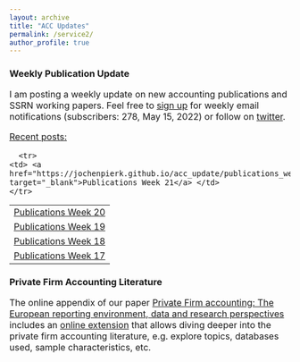 ```yaml
---
layout: archive
title: "ACC Updates"
permalink: /service2/
author_profile: true
---
```

<!-- Global site tag (gtag.js) - Google Analytics -->
<script async src="https://www.googletagmanager.com/gtag/js?id=G-05633BF9HL"></script>
<script>
  window.dataLayer = window.dataLayer || [];
  function gtag(){dataLayer.push(arguments);}
  gtag('js', new Date());

   gtag('config', 'G-05633BF9HL', {'anonymize_ip': true});
</script> 
 


<h3> Weekly Publication Update </h3>
<font size="3"> 
I am posting a weekly update on new accounting publications and SSRN working papers. Feel free to <a href="https://jochenpierk.github.io/acc_update/subscribe.html" target="_blank">sign up</a> for weekly email notifications (subscribers: 278, May 15, 2022) or follow on <a href="https://twitter.com/updates_acc?lang=en" target="_blank">twitter</a>. 
 <p> </p>
 <u>Recent posts:</u> 
 <p> </p>

  
 <table>
  
      <tr> 
    <td> <a href="https://jochenpierk.github.io/acc_update/publications_week21.html" target="_blank">Publications Week 21</a> </td> 
    </tr>    
   <tr> 
    <td> <a href="https://jochenpierk.github.io/acc_update/publications_week20.html" target="_blank">Publications Week 20</a> </td> 
    </tr>  
   <tr> 
    <td> <a href="https://jochenpierk.github.io/acc_update/publications_week19.html" target="_blank">Publications Week 19</a> </td> 
    </tr> 
    <tr> 
    <td> <a href="https://jochenpierk.github.io/acc_update/publications_week18.html" target="_blank">Publications Week 18</a> </td> 
    </tr> 
    <tr> 
    <td> <a href="https://jochenpierk.github.io/acc_update/publications_week17.html" target="_blank">Publications Week 17</a> </td> 
    </tr>

   
 </table>

  
  
  

  
 <p> </p>
</font>   
  
  
   <h3> Private Firm Accounting Literature </h3>
<font size="3">
 The online appendix of our paper <a href="https://www.tandfonline.com/doi/full/10.1080/00014788.2021.1982670" target="_blank">Private Firm accounting: The European reporting environment, data and research perspectives</a> includes an <a href="https://trr266.wiwi.hu-berlin.de/shiny/pfirmacclit/" target="_blank">online extension</a> that allows diving deeper into the private firm accounting literature, e.g. explore topics, databases used, sample characteristics, etc. 
   
    
